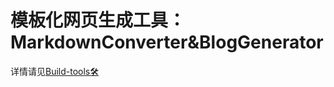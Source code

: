 # 模板化网页生成工具：MarkdownConverter&BlogGenerator

详情请见[Build-tools🛠️](https://coccusq.github.io/build-tools)
